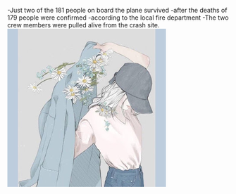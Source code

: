 -Just two of the 181 people on board the plane survived
-after the deaths of 179 people were confirmed
-according to the local fire department
-The two crew members were pulled alive from the crash site.
![測試](images/unnamed.jpg)

